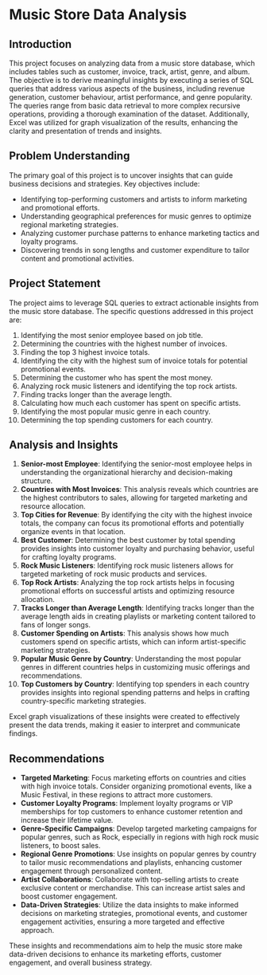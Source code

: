 # Music Store Data Analysis 

## Introduction
This project focuses on analyzing data from a music store database, which includes tables such as customer, invoice, track, artist, genre, and album. The objective is to derive meaningful insights by executing a series of SQL queries that address various aspects of the business, including revenue generation, customer behaviour, artist performance, and genre popularity. The queries range from basic data retrieval to more complex recursive operations, providing a thorough examination of the dataset. Additionally, Excel was utilized for graph visualization of the results, enhancing the clarity and presentation of trends and insights.

## Problem Understanding
The primary goal of this project is to uncover insights that can guide business decisions and strategies. Key objectives include:

- Identifying top-performing customers and artists to inform marketing and promotional efforts.
- Understanding geographical preferences for music genres to optimize regional marketing strategies.
- Analyzing customer purchase patterns to enhance marketing tactics and loyalty programs.
- Discovering trends in song lengths and customer expenditure to tailor content and promotional activities.

## Project Statement
The project aims to leverage SQL queries to extract actionable insights from the music store database. The specific questions addressed in this project are:

1. Identifying the most senior employee based on job title.
2. Determining the countries with the highest number of invoices.
3. Finding the top 3 highest invoice totals.
4. Identifying the city with the highest sum of invoice totals for potential promotional events.
5. Determining the customer who has spent the most money.
6. Analyzing rock music listeners and identifying the top rock artists.
7. Finding tracks longer than the average length.
8. Calculating how much each customer has spent on specific artists.
9. Identifying the most popular music genre in each country.
10. Determining the top spending customers for each country.

## Analysis and Insights
1. **Senior-most Employee**: Identifying the senior-most employee helps in understanding the organizational hierarchy and decision-making structure.
2. **Countries with Most Invoices**: This analysis reveals which countries are the highest contributors to sales, allowing for targeted marketing and resource allocation.
3. **Top Cities for Revenue**: By identifying the city with the highest invoice totals, the company can focus its promotional efforts and potentially organize events in that location.
4. **Best Customer**: Determining the best customer by total spending provides insights into customer loyalty and purchasing behavior, useful for crafting loyalty programs.
5. **Rock Music Listeners**: Identifying rock music listeners allows for targeted marketing of rock music products and services.
6. **Top Rock Artists**: Analyzing the top rock artists helps in focusing promotional efforts on successful artists and optimizing resource allocation.
7. **Tracks Longer than Average Length**: Identifying tracks longer than the average length aids in creating playlists or marketing content tailored to fans of longer songs.
8. **Customer Spending on Artists**: This analysis shows how much customers spend on specific artists, which can inform artist-specific marketing strategies.
9. **Popular Music Genre by Country**: Understanding the most popular genres in different countries helps in customizing music offerings and recommendations.
10. **Top Customers by Country**: Identifying top spenders in each country provides insights into regional spending patterns and helps in crafting country-specific marketing strategies.

Excel graph visualizations of these insights were created to effectively present the data trends, making it easier to interpret and communicate findings.

## Recommendations
- **Targeted Marketing**: Focus marketing efforts on countries and cities with high invoice totals. Consider organizing promotional events, like a Music Festival, in these regions to attract more customers.
- **Customer Loyalty Programs**: Implement loyalty programs or VIP memberships for top customers to enhance customer retention and increase their lifetime value.
- **Genre-Specific Campaigns**: Develop targeted marketing campaigns for popular genres, such as Rock, especially in regions with high rock music listeners, to boost sales.
- **Regional Genre Promotions**: Use insights on popular genres by country to tailor music recommendations and playlists, enhancing customer engagement through personalized content.
- **Artist Collaborations**: Collaborate with top-selling artists to create exclusive content or merchandise. This can increase artist sales and boost customer engagement.
- **Data-Driven Strategies**: Utilize the data insights to make informed decisions on marketing strategies, promotional events, and customer engagement activities, ensuring a more targeted and effective approach.

These insights and recommendations aim to help the music store make data-driven decisions to enhance its marketing efforts, customer engagement, and overall business strategy.
